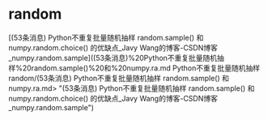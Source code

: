 # random

[(53条消息) Python不重复批量随机抽样 random.sample() 和 numpy.random.choice() 的优缺点\_Javy Wang的博客-CSDN博客\_numpy.random.sample]((53条消息)%20Python不重复批量随机抽样%20random.sample()%20和%20numpy.ra.md Python不重复批量随机抽样 random/(53条消息) Python不重复批量随机抽样 random.sample() 和 numpy.ra.md> "(53条消息) Python不重复批量随机抽样 random.sample() 和 numpy.random.choice() 的优缺点_Javy Wang的博客-CSDN博客_numpy.random.sample")
